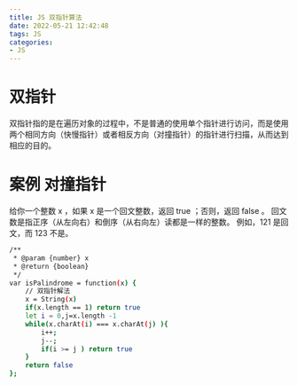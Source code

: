 ```yaml
---
title: JS 双指针算法
date: 2022-05-21 12:42:48
tags: JS
categories: 
- JS
---
```


# 双指针 
双指针指的是在遍历对象的过程中，不是普通的使用单个指针进行访问，而是使用两个相同方向（快慢指针）或者相反方向（对撞指针）的指针进行扫描，从而达到相应的目的。

# 案例 对撞指针
给你一个整数 x ，如果 x 是一个回文整数，返回 true ；否则，返回 false 。
回文数是指正序（从左向右）和倒序（从右向左）读都是一样的整数。
例如，121 是回文，而 123 不是。
``` bash 
/**
 * @param {number} x
 * @return {boolean}
 */
var isPalindrome = function(x) {
    // 双指针解法 
    x = String(x)
    if(x.length == 1) return true
    let i = 0,j=x.length -1
    while(x.charAt(i) === x.charAt(j) ){
        i++;
        j--;
        if(i >= j ) return true
    }
    return false
};
```
